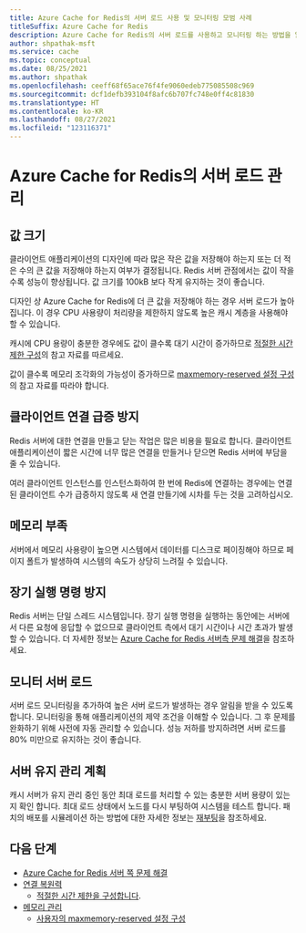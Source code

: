 ```yaml
---
title: Azure Cache for Redis의 서버 로드 사용 및 모니터링 모범 사례
titleSuffix: Azure Cache for Redis
description: Azure Cache for Redis의 서버 로드를 사용하고 모니터링 하는 방법을 알아봅니다.
author: shpathak-msft
ms.service: cache
ms.topic: conceptual
ms.date: 08/25/2021
ms.author: shpathak
ms.openlocfilehash: ceeff68f65ace76f4fe9060edeb775085508c969
ms.sourcegitcommit: dcf1defb393104f8afc6b707fc748e0ff4c81830
ms.translationtype: HT
ms.contentlocale: ko-KR
ms.lasthandoff: 08/27/2021
ms.locfileid: "123116371"
---
```

# <a name="manage-server-load-for-azure-cache-for-redis"></a>Azure Cache for Redis의 서버 로드 관리

## <a name="value-sizes"></a>값 크기

클라이언트 애플리케이션의 디자인에 따라 많은 작은 값을 저장해야 하는지 또는 더 적은 수의 큰 값을 저장해야 하는지 여부가 결정됩니다. Redis 서버 관점에서는 값이 작을수록 성능이 향상됩니다. 값 크기를 100kB 보다 작게 유지하는 것이 좋습니다.

디자인 상 Azure Cache for Redis에 더 큰 값을 저장해야 하는 경우 서버 로드가 높아집니다. 이 경우 CPU 사용량이 처리량을 제한하지 않도록 높은 캐시 계층을 사용해야 할 수 있습니다.

캐시에 CPU 용량이 충분한 경우에도 값이 클수록 대기 시간이 증가하므로 [적절한 시간 제한 구성](cache-best-practices-connection.md#configure-appropriate-timeouts)의 참고 자료를 따르세요.

값이 클수록 메모리 조각화의 가능성이 증가하므로 [maxmemory-reserved 설정 구성](cache-best-practices-memory-management.md#configure-your-maxmemory-reserved-setting)의 참고 자료를 따라야 합니다.

## <a name="avoid-client-connection-spikes"></a>클라이언트 연결 급증 방지

Redis 서버에 대한 연결을 만들고 닫는 작업은 많은 비용을 필요로 합니다. 클라이언트 애플리케이션이 짧은 시간에 너무 많은 연결을 만들거나 닫으면 Redis 서버에 부담을 줄 수 있습니다.

여러 클라이언트 인스턴스를 인스턴스화하여 한 번에 Redis에 연결하는 경우에는 연결된 클라이언트 수가 급증하지 않도록 새 연결 만들기에 시차를 두는 것을 고려하십시오.

## <a name="memory-pressure"></a>메모리 부족

서버에서 메모리 사용량이 높으면 시스템에서 데이터를 디스크로 페이징해야 하므로 페이지 폴트가 발생하여 시스템의 속도가 상당히 느려질 수 있습니다.

## <a name="avoid-long-running-commands"></a>장기 실행 명령 방지

Redis 서버는 단일 스레드 시스템입니다. 장기 실행 명령을 실행하는 동안에는 서버에서 다른 요청에 응답할 수 없으므로 클라이언트 측에서 대기 시간이나 시간 초과가 발생할 수 있습니다. 더 자세한 정보는 [Azure Cache for Redis 서버측 문제 해결](cache-troubleshoot-server.md)을 참조하세요.  

## <a name="monitor-server-load"></a>모니터 서버 로드

서버 로드 모니터링을 추가하여 높은 서버 로드가 발생하는 경우 알림을 받을 수 있도록 합니다. 모니터링을 통해 애플리케이션의 제약 조건을 이해할 수 있습니다. 그 후 문제를 완화하기 위해 사전에 자동 관리할 수 있습니다. 성능 저하를 방지하려면 서버 로드를 80% 미만으로 유지하는 것이 좋습니다.

## <a name="plan-for-server-maintenance"></a>서버 유지 관리 계획

캐시 서버가 유지 관리 중인 동안 최대 로드를 처리할 수 있는 충분한 서버 용량이 있는지 확인 합니다. 최대 로드 상태에서 노드를 다시 부팅하여 시스템을 테스트 합니다. 패치의 배포를 시뮬레이션 하는 방법에 대한 자세한 정보는 [재부팅](cache-administration.md#reboot)을 참조하세요.

## <a name="next-steps"></a>다음 단계

- [Azure Cache for Redis 서버 쪽 문제 해결](cache-troubleshoot-server.md)
- [연결 복원력](cache-best-practices-connection.md)
  - [적절한 시간 제한을 구성합니다](cache-best-practices-connection.md#configure-appropriate-timeouts).
- [메모리 관리](cache-best-practices-memory-management.md)
  - [사용자의 maxmemory-reserved 설정 구성](cache-best-practices-memory-management.md#configure-your-maxmemory-reserved-setting)
